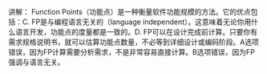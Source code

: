 讲解：  Function Points（功能点）是一种衡量软件功能规模的方法。它的优点包括：C. FP是与编程语言无关的（language independent）。这意味着无论你用什么语言开发，功能点的度量都是一致的。D. FP可以在设计完成前计算。只要你有需求规格说明书，就可以估算功能点数量，不必等到详细设计或编码阶段。A选项错误，因为FP计算需要分析需求，不是非常容易直接计算。B选项错误，因为FP强调与语言无关。